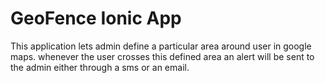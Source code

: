 GeoFence Ionic App
=====================

This application lets admin define a particular area around user in google maps.
whenever the user crosses this defined area an alert will be sent to the admin either through a sms or an email.
